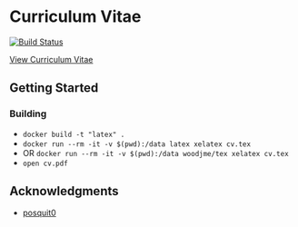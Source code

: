 # Curriculum Vitae

[![Build Status](https://travis-ci.org/woodjme/curriculumvitae.svg?branch=master)](https://travis-ci.org/woodjme/curriculumvitae)

[View Curriculum Vitae](https://jamiewood.io/curriculumvitae/cv.pdf)

## Getting Started

### Building

* `docker build -t "latex" .`
* `docker run --rm -it -v $(pwd):/data latex xelatex cv.tex`
* OR `docker run --rm -it -v $(pwd):/data woodjme/tex xelatex cv.tex`
* `open cv.pdf`

## Acknowledgments

* [posquit0](https://github.com/posquit0/Awesome-CV)
